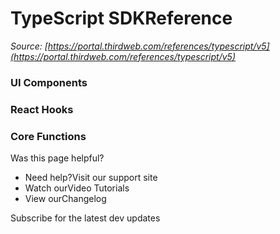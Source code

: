 # TypeScript SDKReference

*Source: [https://portal.thirdweb.com/references/typescript/v5](https://portal.thirdweb.com/references/typescript/v5)*

### UI Components

### React Hooks

### Core Functions

Was this page helpful?

* Need help?Visit our support site
* Watch ourVideo Tutorials
* View ourChangelog

Subscribe for the latest dev updates

